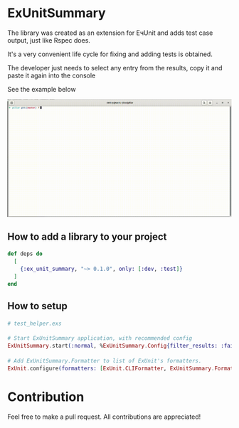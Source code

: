 # ExUnitSummary

The library was created as an extension for EчUnit and adds test case output, just like Rspec does.

It's a very convenient life cycle for fixing and adding tests is obtained.

The developer just needs to select any entry from the results, copy it and paste it again into the console

See the example below

<img src="media/usage_sample.gif" alt="drawing" width="960"/>


## How to add a library to your project

```elixir
def deps do
  [
    {:ex_unit_summary, "~> 0.1.0", only: [:dev, :test]}
  ]
end
```

## How to setup

```elixir
# test_helper.exs 

# Start ExUnitSummary application, with recommended config 
ExUnitSummary.start(:normal, %ExUnitSummary.Config{filter_results: :failed, print_delay: 100})

# Add ExUnitSummary.Formatter to list of ExUnit's formatters. 
ExUnit.configure(formatters: [ExUnit.CLIFormatter, ExUnitSummary.Formatter])
```

# Contribution

Feel free to make a pull request. All contributions are appreciated!
